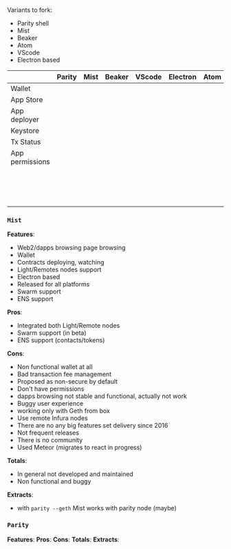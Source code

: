 Variants to fork:
- Parity shell
- Mist
- Beaker
- Atom
- VScode
- Electron based

| |Parity  | Mist  | Beaker  | VScode  | Electron  | Atom | 
|---|---|---|---|---|---|---|
| Wallet  |   |   |   |   |   |   |
|  App Store |   |   |   |   |   |   |
|  App deployer |   |   |   |   |   |   |
|  Keystore |   |   |   |   |   |   |
| Tx Status  |   |   |   |   |   |   |
| App permissions  |   |   |   |   |   |   |
|   |   |   |   |   |   |   |
|   |   |   |   |   |   |   |
|   |   |   |   |   |   |   |
|   |   |   |   |   |   |   |
|   |   |   |   |   |   |   |
|   |   |   |   |   |   |   |
|   |   |   |   |   |   |   |
|   |   |   |   |   |   |   |
|   |   |   |   |   |   |   |
|   |   |   |   |   |   |   |
|   |   |   |   |   |   |   |
|   |   |   |   |   |   |   |
|   |   |   |   |   |   |   |
|   |   |   |   |   |   |   |
|   |   |   |   |   |   |   |

### `Mist` 

**Features**:
- Web2/dapps browsing page browsing 
- Wallet
- Contracts deploying, watching
- Light/Remotes nodes support
- Electron based
- Released for all platforms
- Swarm support
- ENS support

**Pros**:
- Integrated both Light/Remote nodes
- Swarm support (in beta)
- ENS support (contacts/tokens)

**Cons**:
- Non functional wallet at all
- Bad transaction fee management
- Proposed as non-secure by default
- Don't have permissions 
- dapps browsing not stable and functional, actually not work 
- Buggy user experience
- working only with Geth from box
- Use remote Infura nodes
- There are no any big features set delivery since 2016 
- Not frequent releases 
- There is no community
- Used Meteor (migrates to react in progress)

**Totals**:
- In general not developed and maintained
- Non functional and buggy

**Extracts**:
- with `parity --geth` Mist works with parity node (maybe)

### `Parity`

**Features**:
**Pros**:
**Cons**:
**Totals**:
**Extracts**: